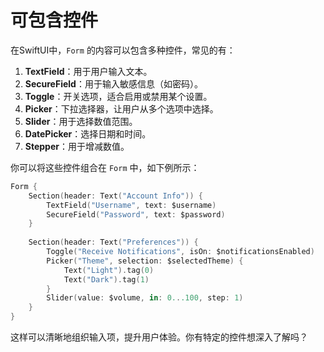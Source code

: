 # 可包含控件

在SwiftUI中，`Form` 的内容可以包含多种控件，常见的有：

1. **TextField**：用于用户输入文本。
2. **SecureField**：用于输入敏感信息（如密码）。
3. **Toggle**：开关选项，适合启用或禁用某个设置。
4. **Picker**：下拉选择器，让用户从多个选项中选择。
5. **Slider**：用于选择数值范围。
6. **DatePicker**：选择日期和时间。
7. **Stepper**：用于增减数值。

你可以将这些控件组合在 `Form` 中，如下例所示：

```swift
Form {
    Section(header: Text("Account Info")) {
        TextField("Username", text: $username)
        SecureField("Password", text: $password)
    }
    
    Section(header: Text("Preferences")) {
        Toggle("Receive Notifications", isOn: $notificationsEnabled)
        Picker("Theme", selection: $selectedTheme) {
            Text("Light").tag(0)
            Text("Dark").tag(1)
        }
        Slider(value: $volume, in: 0...100, step: 1)
    }
}
```

这样可以清晰地组织输入项，提升用户体验。你有特定的控件想深入了解吗？
